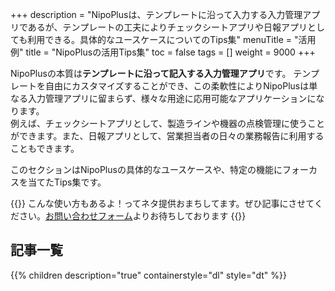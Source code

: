 +++
description = "NipoPlusは、テンプレートに沿って入力する入力管理アプリであるが、テンプレートの工夫によりチェックシートアプリや日報アプリとしても利用できる。具体的なユースケースについてのTips集"
menuTitle = "活用例"
title = "NipoPlusの活用Tips集"
toc = false
tags = []
weight = 9000
+++

NipoPlusの本質は**テンプレートに沿って記入する入力管理アプリ**です。
テンプレートを自由にカスタマイズすることができ、この柔軟性によりNipoPlusは単なる入力管理アプリに留まらず、様々な用途に応用可能なアプリケーションになります。  
例えば、チェックシートアプリとして、製造ラインや機器の点検管理に使うことができます。また、日報アプリとして、営業担当者の日々の業務報告に利用することもできます。

このセクションはNipoPlusの具体的なユースケースや、特定の機能にフォーカスを当てたTips集です。

{{<alice pos="right" icon="please">}}
こんな使い方もあるよ！ってネタ提供おまちしてます。ぜひ記事にさせてください。[お問い合わせフォーム](/system/inquery/)よりお待ちしております
{{</alice>}}

## 記事一覧

{{% children description="true" containerstyle="dl" style="dt" %}}
